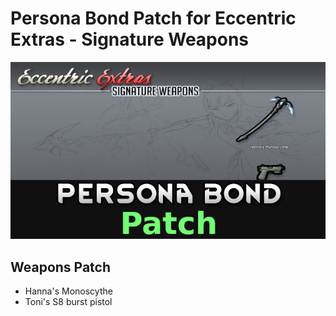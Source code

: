 # Persona Bond Patch for Eccentric Extras - Signature Weapons

![](https://github.com/Daria40K/Persona-Bond-Patch-for-EX-Signature-Weapons/blob/main/About/Preview.png)

## Weapons Patch
- Hanna's Monoscythe
- Toni's S8 burst pistol